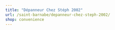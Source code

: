 ```yaml
---
title: "Dépanneur Chez Stéph 2002"
url: /saint-barnabe/depanneur-chez-steph-2002/
shop: convenience
---
```

